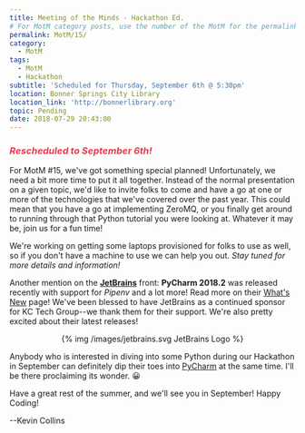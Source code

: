 ```yaml
---
title: Meeting of the Minds - Hackathon Ed.
# For MotM category posts, use the number of the MotM for the permalink so we get a nice URL
permalink: MotM/15/
category:
  - MotM
tags:
  - MotM
  - Hackathon
subtitle: 'Scheduled for Thursday, September 6th @ 5:30pm'
location: Bonner Springs City Library
location_link: 'http://bonnerlibrary.org'
topic: Pending
date: 2018-07-29 20:43:00
---
```


### <div style="color: #E43D4F;">_Rescheduled to September 6th!_</div>

For MotM #15, we've got something special planned!  Unfortunately, we need a bit more time to put it all together.  Instead of the normal presentation on a given topic, we'd like to invite folks to come and have a go at one or more of the technologies that we've covered over the past year.  This could mean that you have a go at implementing ZeroMQ, or you finally get around to running through that Python tutorial you were looking at.  Whatever it may be, join us for a fun time!

We're working on getting some laptops provisioned for folks to use as well, so if you don't have a machine to use we can help you out.  _Stay tuned for more details and information!_

Another mention on the **[JetBrains][]** front: **PyCharm 2018.2** was released recently with support for _Pipenv_ and a lot more!  Read more on their [What's New](https://www.jetbrains.com/pycharm/whatsnew/) page!  We've been blessed to have JetBrains as a continued sponsor for KC Tech Group--we thank them for their support.  We're also pretty excited about their latest releases!

<center>
{% img /images/jetbrains.svg JetBrains Logo %}
</center>

Anybody who is interested in diving into some Python during our Hackathon in September can definitely dip their toes into [PyCharm][] at the same time.  I'll be there proclaiming its wonder.  😀

Have a great rest of the summer, and we'll see you in September!  Happy Coding!

--Kevin Collins

<!-- more -->

[Jetbrains]: https://www.jetbrains.com "Jetbrains"
[PyCharm]: https://www.jetbrains.com/pycharm/ "PyCharm"